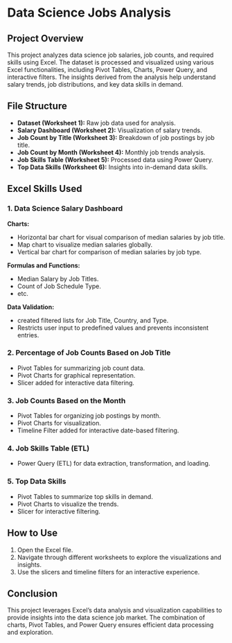 # Data Science Jobs Analysis

## Project Overview
This project analyzes data science job salaries, job counts, and required skills using Excel. The dataset is processed and visualized using various Excel functionalities, including Pivot Tables, Charts, Power Query, and interactive filters. The insights derived from the analysis help understand salary trends, job distributions, and key data skills in demand.

## File Structure
- **Dataset (Worksheet 1):** Raw job data used for analysis.
- **Salary Dashboard (Worksheet 2):** Visualization of salary trends.
- **Job Count by Title (Worksheet 3):** Breakdown of job postings by job title.
- **Job Count by Month (Worksheet 4):** Monthly job trends analysis.
- **Job Skills Table (Worksheet 5):** Processed data using Power Query.
- **Top Data Skills (Worksheet 6):** Insights into in-demand data skills.

## Excel Skills Used

### 1. Data Science Salary Dashboard
**Charts:**
- Horizontal bar chart for visual comparison of median salaries by job title.
- Map chart to visualize median salaries globally.
- Vertical bar chart for comparison of median salaries by job type.

**Formulas and Functions:**
- Median Salary by Job Titles.
- Count of Job Schedule Type.
- etc.

**Data Validation:**
- created filtered lists for Job Title, Country, and Type.
- Restricts user input to predefined values and prevents inconsistent entries.

### 2. Percentage of Job Counts Based on Job Title
- Pivot Tables for summarizing job count data.
- Pivot Charts for graphical representation.
- Slicer added for interactive data filtering.

### 3. Job Counts Based on the Month
- Pivot Tables for organizing job postings by month.
- Pivot Charts for visualization.
- Timeline Filter added for interactive date-based filtering.

### 4. Job Skills Table (ETL)
- Power Query (ETL) for data extraction, transformation, and loading.

### 5. Top Data Skills
- Pivot Tables to summarize top skills in demand.
- Pivot Charts to visualize the trends.
- Slicer for interactive filtering.


## How to Use
1. Open the Excel file.
2. Navigate through different worksheets to explore the visualizations and insights.
3. Use the slicers and timeline filters for an interactive experience.

## Conclusion
This project leverages Excel’s data analysis and visualization capabilities to provide insights into the data science job market. The combination of charts, Pivot Tables, and Power Query ensures efficient data processing and exploration.

